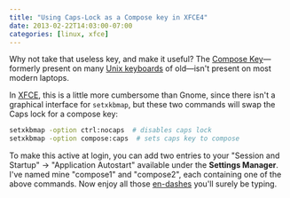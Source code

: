 ```yaml
---
title: "Using Caps-Lock as a Compose key in XFCE4"
date: 2013-02-22T14:03:00-07:00
categories: [linux, xfce]
---
```


Why not take that useless key, and make it useful? The [Compose Key](http://en.wikipedia.org/wiki/Compose_key)—formerly present on many [Unix keyboards](https://www.google.com/search?q=sun+keyboard&hl=en&tbm=isch&tbo=u) of old—isn't present on most modern laptops.

In [XFCE](http://www.xfce.org/), this is a little more cumbersome than Gnome, since there isn't a graphical interface for `setxkbmap`, but these two commands will swap the Caps lock for a compose key:

```bash
setxkbmap -option ctrl:nocaps  # disables caps lock
setxkbmap -option compose:caps  # sets caps key to compose
```

To make this active at login, you can add two entries to your "Session and Startup" -> "Application Autostart" available under the **Settings Manager**. I've named mine "compose1" and "compose2", each containing one of the above commands. Now enjoy all those [en-dashes](http://en.wikipedia.org/wiki/Dash#En_dash) you'll surely be typing.

